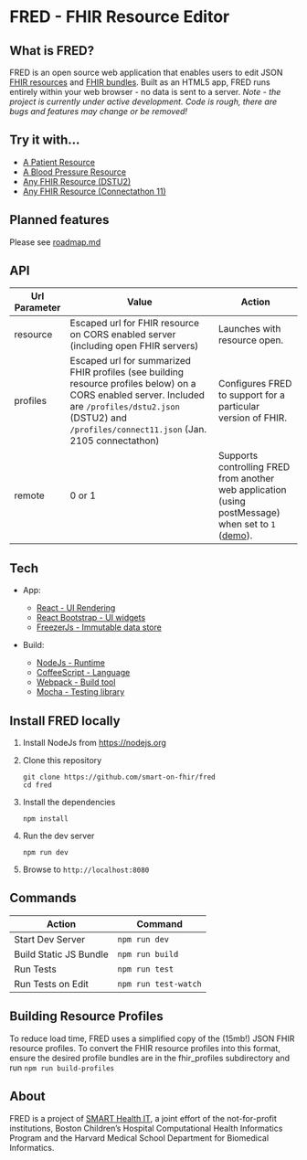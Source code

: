 # FRED - FHIR Resource Editor

## What is FRED?
FRED is an open source web application that enables users to edit JSON [FHIR resources](https://www.hl7.org/fhir/resourcelist.html) and [FHIR bundles](https://www.hl7.org/fhir/bundle.html). Built as an HTML5 app, FRED runs entirely within your web browser - no data is sent to a server. *Note - the project is currently under active development. Code is rough, there are bugs and features may change or be removed!*

## Try it with...
- [A Patient Resource](http://docs.smarthealthit.org/fred/?resource=http%3A%2F%2Fdocs.smarthealthit.org%2Ffred%2Fsamples%2Flisa.json)
- [A Blood Pressure Resource](http://docs.smarthealthit.org/fred/?resource=http%3A%2F%2Fdocs.smarthealthit.org%2Ffred%2Fsamples%2Fbp.json)
- [Any FHIR Resource (DSTU2)](http://docs.smarthealthit.org/fred/)
- [Any FHIR Resource (Connectathon 11)](http://docs.smarthealthit.org/fred/?profiles=profiles%2Fconnect11.json)

## Planned features
Please see [roadmap.md](roadmap.md)

## API
| Url Parameter | Value | Action |
| ------------- | ----- | ------ |
| resource | Escaped url for FHIR resource on CORS enabled server (including open FHIR servers) | Launches with resource open. |
| profiles | Escaped url for summarized FHIR profiles (see building resource profiles below) on a CORS enabled server. Included are ```/profiles/dstu2.json``` (DSTU2) and ```/profiles/connect11.json``` (Jan. 2105 connectathon) | Configures FRED to support for a particular version of FHIR.|
| remote | 0 or 1 | Supports controlling FRED from another web application (using postMessage) when set to ```1``` ([demo](http://docs.smarthealthit.org/fred/messaging-demo.html)). |

## Tech
- App:
    - [React - UI Rendering](https://facebook.github.io/react/)
    - [React Bootstrap - UI widgets](https://react-bootstrap.github.io/)
    - [FreezerJs - Immutable data store](https://github.com/arqex/freezer)

- Build:
    - [NodeJs - Runtime](https://nodejs.org/)
    - [CoffeeScript - Language](http://coffeescript.org/)
    - [Webpack - Build tool](https://webpack.github.io/)
    - [Mocha - Testing library](https://mochajs.org/)

## Install FRED locally
1. Install NodeJs from https://nodejs.org

2. Clone this repository
    
    ```
    git clone https://github.com/smart-on-fhir/fred
    cd fred
    ```
    
3. Install the dependencies
    
    ```
    npm install
    ```
    
4. Run the dev server

    ```
    npm run dev
    ```
    
5. Browse to ```http://localhost:8080```

## Commands
| Action | Command |
| ------ | ------- |
| Start Dev Server | ```npm run dev``` |
| Build Static JS Bundle | ```npm run build``` |
| Run Tests | ```npm run test``` |
| Run Tests on Edit | ```npm run test-watch``` |

## Building Resource Profiles
To reduce load time, FRED uses a simplified copy of the (15mb!) JSON FHIR resource profiles. To convert the FHIR resource profiles into this format, ensure the desired profile bundles are in the fhir_profiles subdirectory and run ```npm run build-profiles```

## About
FRED is a project of [SMART Health IT](http://smarthealthit.org), a joint effort of the not-for-profit institutions, Boston Children’s Hospital Computational Health Informatics Program and the Harvard Medical School Department for Biomedical Informatics.
